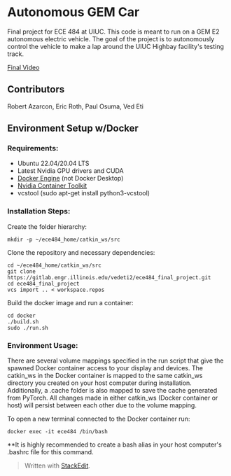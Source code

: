 # Autonomous GEM Car

Final project for ECE 484 at UIUC. This code is meant to run on a GEM E2 autonomous electric vehicle. The goal of the project is to autonomously control the vehicle to make a lap around the UIUC Highbay facility's testing track.

[Final Video](https://www.youtube.com/watch?v=DdN4_fp8pCI&ab_channel=RobertAzarcon)

## Contributors

Robert Azarcon, Eric Roth, Paul Osuma, Ved Eti

## Environment Setup w/Docker
### Requirements:

 - Ubuntu 22.04/20.04 LTS
 - Latest Nvidia GPU drivers and CUDA
 - [Docker Engine](https://docs.docker.com/engine/install/ubuntu/) (not Docker Desktop)
 - [Nvidia Container Toolkit](https://docs.nvidia.com/datacenter/cloud-native/container-toolkit/latest/install-guide.html)
 - vcstool (sudo apt-get install python3-vcstool)

### Installation Steps:

Create the folder hierarchy:
```
mkdir -p ~/ece484_home/catkin_ws/src
```

Clone the repository and necessary dependencies:
```
cd ~/ece484_home/catkin_ws/src
git clone https://gitlab.engr.illinois.edu/vedeti2/ece484_final_project.git
cd ece484_final_project
vcs import .. < workspace.repos
```

Build the docker image and run a container:
```
cd docker
./build.sh
sudo ./run.sh
```
### Environment Usage:
There are several volume mappings specified in the run script that give the spawned Docker container access to your display and devices. The catkin_ws in the Docker container is mapped to the same catkin_ws directory you created on your host computer during installation. Additionally, a .cache folder is also mapped to save the cache generated from PyTorch. All changes made in either catkin_ws (Docker container or host) will persist between each other due to the volume mapping.

To open a new terminal connected to the Docker container run:
```
docker exec -it ece484 /bin/bash
```
**It is highly recommended to create a bash alias in your host computer's .bashrc file for this command.



> Written with [StackEdit](https://stackedit.io/).
